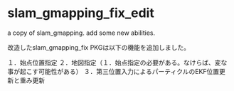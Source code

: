 # slam_gmapping_fix_edit
a copy of slam_gmapping. add some new abilities.

改造したslam_gmapping_fix PKGは以下の機能を追加しました。

１．始点位置指定
２．地図指定（１．始点指定の必要がある。なけらば、変な事が起こす可能性がある）
３．第三位置入力によるパーティクルのEKF位置更新と重み更新
